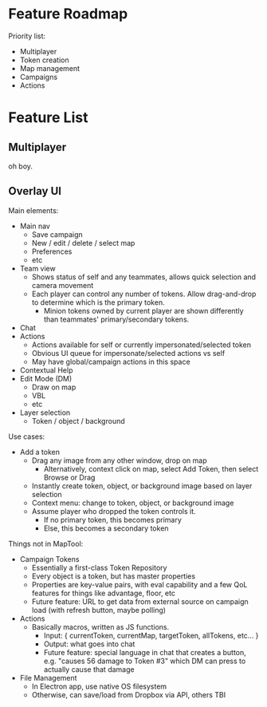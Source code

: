 
# Feature Roadmap

Priority list:
- Multiplayer
- Token creation
- Map management
- Campaigns
- Actions



# Feature List

## Multiplayer

oh boy.


## Overlay UI

Main elements:
- Main nav
  - Save campaign
  - New / edit / delete / select map
  - Preferences
  - etc
- Team view
  - Shows status of self and any teammates, allows quick selection and camera movement
  - Each player can control any number of tokens. Allow drag-and-drop to determine which is the primary token.
    - Minion tokens owned by current player are shown differently than teammates' primary/secondary tokens.
- Chat
- Actions
  - Actions available for self or currently impersonated/selected token
  - Obvious UI queue for impersonate/selected actions vs self
  - May have global/campaign actions in this space
- Contextual Help
- Edit Mode (DM)
  - Draw on map
  - VBL
  - etc
- Layer selection
  - Token / object / background


Use cases:
- Add a token
  - Drag any image from any other window, drop on map
    - Alternatively, context click on map, select Add Token, then select Browse or Drag
  - Instantly create token, object, or background image based on layer selection
  - Context menu: change to token, object, or background image
  - Assume player who dropped the token controls it. 
    - If no primary token, this becomes primary
    - Else, this becomes a secondary token

Things not in MapTool:
- Campaign Tokens
  - Essentially a first-class Token Repository
  - Every object is a token, but has master properties
  - Properties are key-value pairs, with eval capability and a few QoL features for things like advantage, floor, etc
  - Future feature: URL to get data from external source on campaign load (with refresh button, maybe polling)
- Actions
  - Basically macros, written as JS functions.
    - Input: { currentToken, currentMap, targetToken, allTokens, etc... }
    - Output: what goes into chat
    - Future feature: special language in chat that creates a button, e.g. "causes 56 damage to Token #3" which DM can press to actually cause that damage
- File Management
  - In Electron app, use native OS filesystem
  - Otherwise, can save/load from Dropbox via API, others TBI